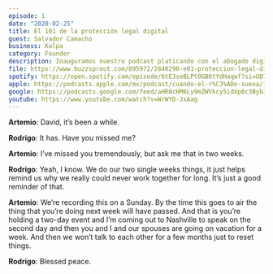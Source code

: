 ```yaml
---
episode: 1
date: "2020-02-25"
title: El 101 de la protección legal digital
guest: Salvador Camacho
business: Kalpa
category: Founder
description: Inauguramos nuestro podcast platicando con el abogado digital Salvador Camacho, con quien exploramos cuáles son las consideraciones legales de la siguiente década para un negocio con prácticas digitales.
file: https://www.buzzsprout.com/895972/2840290-e01-proteccion-legal-digital-salvador-camacho.mp3?blob_id=9780370&download=true
spotify: https://open.spotify.com/episode/6tE3seBLPt0GB6tYdHaqwf?si=UD7Sl2ztQ0auvs41nAh3Ow
apple: https://podcasts.apple.com/mx/podcast/cuando-el-r%C3%ADo-suena/id1500473556?i=1000466665137
google: https://podcasts.google.com/feed/aHR0cHM6Ly9mZWVkcy5idXp6c3Byb3V0LmNvbS84OTU5NzIucnNz/episode/QnV6enNwcm91dC0yODQwMjkw
youtube: https://www.youtube.com/watch?v=WrWYD-JxAag
---
```


**Artemio**: David, it’s been a while.

**Rodrigo**: It has. Have you missed me?

**Artemio**: I’ve missed you tremendously, but ask me that in two weeks.

**Rodrigo**: Yeah, I know. We do our two single weeks things, it just helps remind us why we really could never work together for long. It’s just a good reminder of that.

**Artemio**: We’re recording this on a Sunday. By the time this goes to air the thing that you’re doing next week will have passed. And that is you’re holding a two-day event and I’m coming out to Nashville to speak on the second day and then you and I and our spouses are going on vacation for a week. And then we won’t talk to each other for a few months just to reset things.

**Rodrigo**: Blessed peace.
